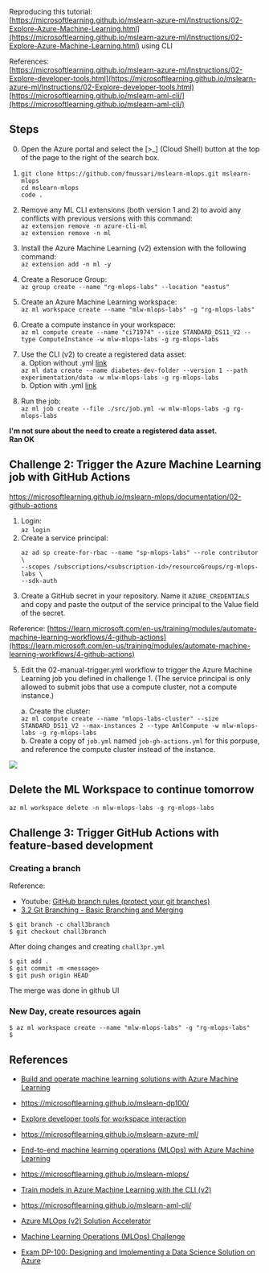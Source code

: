 
Reproducing this tutorial:   
[https://microsoftlearning.github.io/mslearn-azure-ml/Instructions/02-Explore-Azure-Machine-Learning.html](https://microsoftlearning.github.io/mslearn-azure-ml/Instructions/02-Explore-Azure-Machine-Learning.html)
using CLI  
  
References:  
[https://microsoftlearning.github.io/mslearn-azure-ml/Instructions/02-Explore-developer-tools.html](https://microsoftlearning.github.io/mslearn-azure-ml/Instructions/02-Explore-developer-tools.html)  
[https://microsoftlearning.github.io/mslearn-aml-cli/](https://microsoftlearning.github.io/mslearn-aml-cli/)

## Steps

0. Open the Azure portal and select the [>_] (Cloud Shell) button at the top of the page to the right of the search box.

1. ```
   git clone https://github.com/fmussari/mslearn-mlops.git mslearn-mlops
   cd mslearn-mlops
   code .
   ```
  
2. Remove any ML CLI extensions (both version 1 and 2) to avoid any conflicts with previous versions with this command:  
   `az extension remove -n azure-cli-ml`  
   `az extension remove -n ml`

3. Install the Azure Machine Learning (v2) extension with the following command:  
   `az extension add -n ml -y`
  
4. Create a Resoruce Group:  
  `az group create --name "rg-mlops-labs" --location "eastus"`

5. Create an Azure Machine Learning workspace:  
  `az ml workspace create --name "mlw-mlops-labs" -g "rg-mlops-labs"`

6. Create a compute instance in your workspace:  
   `az ml compute create --name "ci71974" --size STANDARD_DS11_V2 --type ComputeInstance -w mlw-mlops-labs -g rg-mlops-labs`  
  
7. Use the CLI (v2) to create a registered data asset:  
  a. Option without .yml [link](https://learn.microsoft.com/en-us/cli/azure/ml/data?view=azure-cli-latest#az-ml-data-create)  
    `az ml data create --name diabetes-dev-folder --version 1 --path experimentation/data -w mlw-mlops-labs -g rg-mlops-labs`  
  b. Option with .yml [link](https://learn.microsoft.com/en-us/azure/machine-learning/reference-yaml-data?view=azureml-api-2)  

8. Run the job:  
   `az ml job create --file ./src/job.yml -w mlw-mlops-labs -g rg-mlops-labs`
  
**I'm not sure about the need to create a registered data asset.**  
**Ran OK**

## Challenge 2: Trigger the Azure Machine Learning job with GitHub Actions
https://microsoftlearning.github.io/mslearn-mlops/documentation/02-github-actions  

1. Login:  
   `az login`  
3. Create a service principal:  
   ```
   az ad sp create-for-rbac --name "sp-mlops-labs" --role contributor \  
   --scopes /subscriptions/<subscription-id>/resourceGroups/rg-mlops-labs \  
   --sdk-auth
   ```  
4. Create a GitHub secret in your repository. Name it `AZURE_CREDENTIALS` and copy and paste the output of the service principal to the Value field of the secret.

Reference: 
[https://learn.microsoft.com/en-us/training/modules/automate-machine-learning-workflows/4-github-actions](https://learn.microsoft.com/en-us/training/modules/automate-machine-learning-workflows/4-github-actions)

5. Edit the 02-manual-trigger.yml workflow to trigger the Azure Machine Learning job you defined in challenge 1.
(The service principal is only allowed to submit jobs that use a compute cluster, not a compute instance.)

   a. Create the cluster:  
   `az ml compute create --name "mlops-labs-cluster" --size STANDARD_DS11_V2 --max-instances 2 --type AmlCompute -w mlw-mlops-labs -g rg-mlops-labs`  
   b. Create a copy of `job.yml` named `job-gh-actions.yml` for this porpuse, and reference the compute cluster instead of the instance.

![](jobs.PNG)

## Delete the ML Workspace to continue tomorrow
`az ml workspace delete -n mlw-mlops-labs -g rg-mlops-labs`


## Challenge 3: Trigger GitHub Actions with feature-based development

### Creating a branch

Reference:  
- Youtube: [GitHub branch rules (protect your git branches)](https://youtu.be/CNCE1gts2Yw)
- [3.2 Git Branching - Basic Branching and Merging](https://git-scm.com/book/en/v2/Git-Branching-Basic-Branching-and-Merging)

```
$ git branch -c chall3branch
$ git checkout chall3branch
```
After doing changes and creating `chall3pr.yml`
```
$ git add .
$ git commit -m <message>
$ git push origin HEAD
```
  
The merge was done in github UI   
  

### New Day, create resources again
```
$ az ml workspace create --name "mlw-mlops-labs" -g "rg-mlops-labs"
$ 
```

## References
- [Build and operate machine learning solutions with Azure Machine Learning](https://learn.microsoft.com/en-us/training/paths/build-ai-solutions-with-azure-ml-service/)
- https://microsoftlearning.github.io/mslearn-dp100/
  
- [Explore developer tools for workspace interaction](https://learn.microsoft.com/en-us/training/paths/explore-azure-machine-learning-workspace/)
- https://microsoftlearning.github.io/mslearn-azure-ml/
  
- [End-to-end machine learning operations (MLOps) with Azure Machine Learning](https://learn.microsoft.com/en-us/training/paths/build-first-machine-operations-workflow/)
- https://microsoftlearning.github.io/mslearn-mlops/
  
- [Train models in Azure Machine Learning with the CLI (v2)](https://learn.microsoft.com/en-us/training/paths/train-models-azure-machine-learning-cli-v2/)
- https://microsoftlearning.github.io/mslearn-aml-cli/
  
- [Azure MLOps (v2) Solution Accelerator](https://github.com/Azure/mlops-v2)
  
- [Machine Learning Operations (MLOps) Challenge](https://learn.microsoft.com/en-us/users/cloudskillschallenge/collections/47mnu0dq1j4z?WT.mc_id=cloudskillschallenge_150df021-d77d-4e78-b51c-76743f48a4c9)

- [Exam DP-100: Designing and Implementing a Data Science Solution on Azure](https://learn.microsoft.com/en-us/certifications/exams/dp-100/)